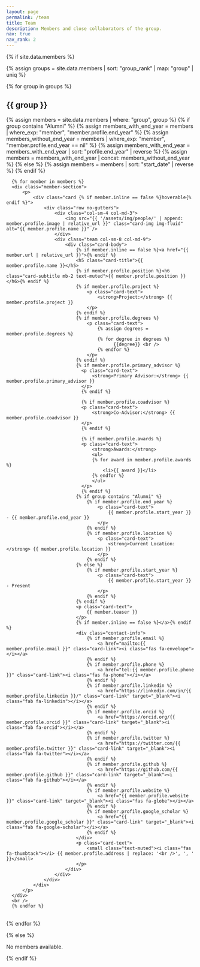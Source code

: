 ```yaml
---
layout: page
permalink: /team
title: Team
description: Members and close collaborators of the group.
nav: true
nav_rank: 2
---
```


{% if site.data.members %}

  {% assign groups = site.data.members | sort: "group_rank" | map: "group" | uniq %}
  
  {% for group in groups %}

  <h2>{{ group }}</h2>

  <div class="group-section">
      {% assign members = site.data.members | where: "group", group %}
      {% if group contains "Alumni" %}
          {% assign members_with_end_year = members | where_exp: "member", "member.profile.end_year" %}
          {% assign members_without_end_year = members | where_exp: "member", "member.profile.end_year == nil" %}
          {% assign members_with_end_year = members_with_end_year | sort: "profile.end_year" | reverse %}
          {% assign members = members_with_end_year | concat: members_without_end_year %}
      {% else %}
          {% assign members = members | sort: "start_date" | reverse %}
      {% endif %}
      
      {% for member in members %}
      <div class="member-section">
          <p>
              <div class="card {% if member.inline == false %}hoverable{% endif %}">
                  <div class="row no-gutters">
                      <div class="col-sm-4 col-md-3">
                          <img src="{{ '/assets/img/people/' | append: member.profile.image | relative_url }}" class="card-img img-fluid" alt="{{ member.profile.name }}" />
                      </div>
                      <div class="team col-sm-8 col-md-9">
                          <div class="card-body">
                              {% if member.inline == false %}<a href="{{ member.url | relative_url }}">{% endif %}
                              <h5 class="card-title">{{ member.profile.name }}</h5>
                              {% if member.profile.position %}<h6 class="card-subtitle mb-2 text-muted">{{ member.profile.position }}</h6>{% endif %}
                              {% if member.profile.project %}
                                  <p class="card-text">
                                      <strong>Project:</strong> {{ member.profile.project }}
                                  </p>
                              {% endif %}
                              {% if member.profile.degrees %}
                                  <p class="card-text">
                                      {% assign degrees = member.profile.degrees %}
                                      {% for degree in degrees %}
                                            {{degree}} <br />
                                      {% endfor %}
                                  </p>
                              {% endif %}
                              {% if member.profile.primary_advisor %}
                                <p class="card-text">
                                    <strong>Primary Advisor:</strong> {{ member.profile.primary_advisor }}
                                </p>
                                {% endif %}

                                {% if member.profile.coadvisor %}
                                <p class="card-text">
                                    <strong>Co-Advisor:</strong> {{ member.profile.coadvisor }}
                                </p>
                                {% endif %}

                                {% if member.profile.awards %}
                                <p class="card-text">
                                    <strong>Awards:</strong>
                                    <ul>
                                    {% for award in member.profile.awards %}
                                        <li>{{ award }}</li>
                                    {% endfor %}
                                    </ul>
                                </p>
                                {% endif %}
                              {% if group contains "Alumni" %}
                                  {% if member.profile.end_year %}
                                      <p class="card-text">
                                          {{ member.profile.start_year }} - {{ member.profile.end_year }}
                                      </p>
                                  {% endif %}
                                  {% if member.profile.location %}
                                      <p class="card-text">
                                          <strong>Current Location:</strong> {{ member.profile.location }}
                                      </p>
                                  {% endif %}
                              {% else %}
                                  {% if member.profile.start_year %}
                                      <p class="card-text">
                                          {{ member.profile.start_year }} - Present
                                      </p>
                                  {% endif %}
                              {% endif %}
                              <p class="card-text">
                                  {{ member.teaser }}
                              </p>
                              {% if member.inline == false %}</a>{% endif %}
                              <div class="contact-info">
                                  {% if member.profile.email %}
                                      <a href="mailto:{{ member.profile.email }}" class="card-link"><i class="fas fa-envelope"></i></a>
                                  {% endif %}
                                  {% if member.profile.phone %}
                                      <a href="tel:{{ member.profile.phone }}" class="card-link"><i class="fas fa-phone"></i></a>
                                  {% endif %}
                                  {% if member.profile.linkedin %}
                                      <a href="https://linkedin.com/in/{{ member.profile.linkedin }}/" class="card-link" target="_blank"><i class="fab fa-linkedin"></i></a>
                                  {% endif %}
                                  {% if member.profile.orcid %}
                                      <a href="https://orcid.org/{{ member.profile.orcid }}" class="card-link" target="_blank"><i class="fab fa-orcid"></i></a>
                                  {% endif %}
                                  {% if member.profile.twitter %}
                                      <a href="https://twitter.com/{{ member.profile.twitter }}" class="card-link" target="_blank"><i class="fab fa-twitter"></i></a>
                                  {% endif %}
                                  {% if member.profile.github %}
                                      <a href="https://github.com/{{ member.profile.github }}" class="card-link" target="_blank"><i class="fab fa-github"></i></a>
                                  {% endif %}
                                  {% if member.profile.website %}
                                      <a href="{{ member.profile.website }}" class="card-link" target="_blank"><i class="fas fa-globe"></i></a>
                                  {% endif %}
                                  {% if member.profile.google_scholar %}
                                      <a href="{{ member.profile.google_scholar }}" class="card-link" target="_blank"><i class="fab fa-google-scholar"></i></a>
                                  {% endif %}
                              </div>
                              <p class="card-text">
                                  <small class="text-muted"><i class="fas fa-thumbtack"></i> {{ member.profile.address | replace: '<br />', ', ' }}</small>
                              </p>
                          </div>
                      </div>
                  </div>
              </div>
          </p>
      </div>
      <br />
      {% endfor %}
  </div>
  <br />
  {% endfor %}

{% else %}
  <p>No members available.</p>
{% endif %}
